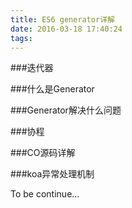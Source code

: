 ```yaml
---
title: ES6 generator详解
date: 2016-03-18 17:40:24
tags:
---
```

###迭代器

###什么是Generator

###Generator解决什么问题

###协程

###CO源码详解

###koa异常处理机制

To be continue...
